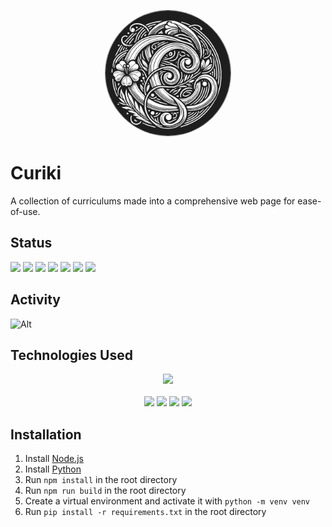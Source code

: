 <p align="center">
    <img src="/app/static/icons/Curiki.png" width="200"  style="border-radius: 50%; width: 200px; border: 1px solid gray;">
</p>

# Curiki

A collection of curriculums made into a comprehensive web page for ease-of-use.

## Status

<p align="left">
    <a><img src="https://img.shields.io/github/created-at/Curiki/Curiki"/></a>
    <a><img src="https://img.shields.io/github/license/Curiki/Curiki"/></a>
    <a><img src="https://img.shields.io/github/repo-size/Curiki/Curiki?label=Size"/></a>
    <a><img src="https://img.shields.io/github/commit-activity/m/Curiki/Curiki"/></a>
    <a><img src="https://img.shields.io/github/languages/count/Curiki/Curiki"></a>
    <a><img src="https://img.shields.io/github/languages/top/Curiki/Curiki"></a>
    <a><img src="https://img.shields.io/badge/python-3.12-blue"></a>
</p>

## Activity

![Alt](https://repobeats.axiom.co/api/embed/95ac1e8e94c0fe20b7dbeb218d515c06ac881b5f.svg "Repobeats analytics image")

## Technologies Used

<p align="center">
    <a><img src="https://github.com/tornadoweb/tornado/blob/stable/docs/tornado.png?raw=true"></a>
    <br>
    <br>
    <a><img src="https://img.shields.io/badge/Python-3776AB?logo=python&logoColor=fff"></a>
    <a><img src="https://img.shields.io/badge/HTML-%23E34F26.svg?logo=html5&logoColor=white"></a>
    <a><img src="https://img.shields.io/badge/CSS-1572B6?logo=css3&logoColor=fff"></a>
    <a><img src="https://img.shields.io/badge/TypeScript-3178C6?logo=typescript&logoColor=fff"></a>
</p>

## Installation

1. Install [Node.js](https://nodejs.org/en/download/)
2. Install [Python](https://www.python.org/downloads/)
3. Run `npm install` in the root directory
4. Run `npm run build` in the root directory
5. Create a virtual environment and activate it with `python -m venv venv`
6. Run `pip install -r requirements.txt` in the root directory
